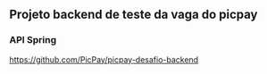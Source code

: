 ## Projeto backend de teste da vaga do picpay
### API Spring

https://github.com/PicPay/picpay-desafio-backend
